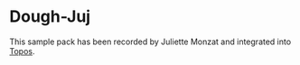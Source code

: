 # Dough-Juj

This sample pack has been recorded by Juliette Monzat and integrated into [Topos](https://topos.live). 
